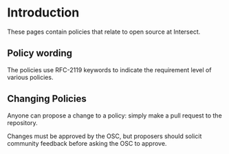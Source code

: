 # Introduction

These pages contain policies that relate to open source at Intersect.

## Policy wording

The policies use RFC-2119 keywords to indicate the requirement level of various policies.&#x20;

## Changing Policies

Anyone can propose a change to a policy: simply make a pull request to the repository.&#x20;

Changes must be approved by the OSC, but proposers should solicit community feedback before asking the OSC to approve.
